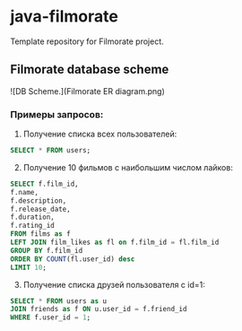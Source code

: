 # java-filmorate

Template repository for Filmorate project.

## Filmorate database scheme

![DB Scheme.](Filmorate ER diagram.png)

### Примеры запросов:

1. Получение списка всех пользователей:

``` sql
SELECT * FROM users;
```

2. Получение 10 фильмов с наибольшим числом лайков:

``` sql
SELECT f.film_id, 
f.name, 
f.description, 
f.release_date, 
f.duration, 
f.rating_id
FROM films as f 
LEFT JOIN film_likes as fl on f.film_id = fl.film_id
GROUP BY f.film_id 
ORDER BY COUNT(fl.user_id) desc 
LIMIT 10;
```

3. Получение списка друзей пользователя c id=1:

``` sql
SELECT * FROM users as u 
JOIN friends as f ON u.user_id = f.friend_id
WHERE f.user_id = 1;
```
